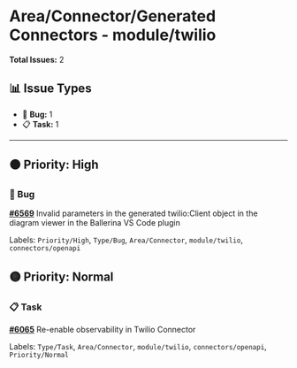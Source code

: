 # Area/Connector/Generated Connectors - module/twilio

**Total Issues:** 2

## 📊 Issue Types

- 🐛 **Bug:** 1
- 📋 **Task:** 1

---

## 🟠 Priority: High

### 🐛 Bug

**[#6569](https://github.com/ballerina-platform/ballerina-library/issues/6569)** Invalid parameters in the generated twilio:Client object in the diagram viewer in the Ballerina VS Code plugin

Labels: `Priority/High`, `Type/Bug`, `Area/Connector`, `module/twilio`, `connectors/openapi`

## 🟡 Priority: Normal

### 📋 Task

**[#6065](https://github.com/ballerina-platform/ballerina-library/issues/6065)** Re-enable observability in Twilio Connector

Labels: `Type/Task`, `Area/Connector`, `module/twilio`, `connectors/openapi`, `Priority/Normal`

